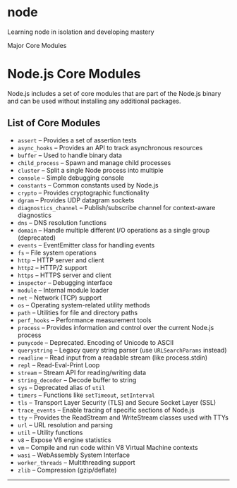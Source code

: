 # node
Learning node in isolation and developing mastery

Major Core Modules

# Node.js Core Modules

Node.js includes a set of core modules that are part of the Node.js binary and can be used without installing any additional packages.

## List of Core Modules

- `assert` – Provides a set of assertion tests
- `async_hooks` – Provides an API to track asynchronous resources
- `buffer` – Used to handle binary data
- `child_process` – Spawn and manage child processes
- `cluster` – Split a single Node process into multiple
- `console` – Simple debugging console
- `constants` – Common constants used by Node.js
- `crypto` – Provides cryptographic functionality
- `dgram` – Provides UDP datagram sockets
- `diagnostics_channel` – Publish/subscribe channel for context-aware diagnostics
- `dns` – DNS resolution functions
- `domain` – Handle multiple different I/O operations as a single group (deprecated)
- `events` – EventEmitter class for handling events
- `fs` – File system operations
- `http` – HTTP server and client
- `http2` – HTTP/2 support
- `https` – HTTPS server and client
- `inspector` – Debugging interface
- `module` – Internal module loader
- `net` – Network (TCP) support
- `os` – Operating system-related utility methods
- `path` – Utilities for file and directory paths
- `perf_hooks` – Performance measurement tools
- `process` – Provides information and control over the current Node.js process
- `punycode` – Deprecated. Encoding of Unicode to ASCII
- `querystring` – Legacy query string parser (use `URLSearchParams` instead)
- `readline` – Read input from a readable stream (like process.stdin)
- `repl` – Read-Eval-Print Loop
- `stream` – Stream API for reading/writing data
- `string_decoder` – Decode buffer to string
- `sys` – Deprecated alias of `util`
- `timers` – Functions like `setTimeout`, `setInterval`
- `tls` – Transport Layer Security (TLS) and Secure Socket Layer (SSL)
- `trace_events` – Enable tracing of specific sections of Node.js
- `tty` – Provides the ReadStream and WriteStream classes used with TTYs
- `url` – URL resolution and parsing
- `util` – Utility functions
- `v8` – Expose V8 engine statistics
- `vm` – Compile and run code within V8 Virtual Machine contexts
- `wasi` – WebAssembly System Interface
- `worker_threads` – Multithreading support
- `zlib` – Compression (gzip/deflate)

---





